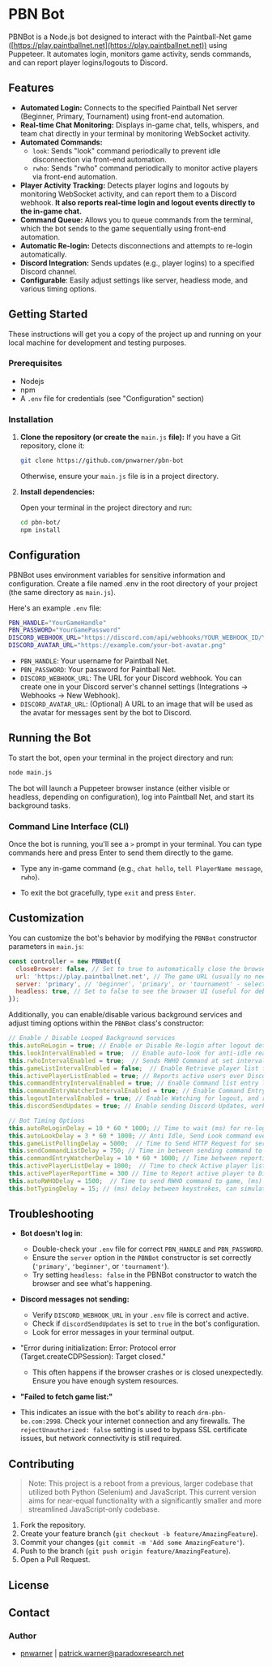 # PBN Bot

PBNBot is a Node.js bot designed to interact with the Paintball-Net game ([https://play.paintballnet.net](https://play.paintballnet.net)) using Puppeteer. It automates login, monitors game activity, sends commands, and can report player logins/logouts to Discord.

## Features

- **Automated Login:** Connects to the specified Paintball Net server (Beginner, Primary, Tournament) using front-end automation.
- **Real-time Chat Monitoring:** Displays in-game chat, tells, whispers, and team chat directly in your terminal by monitoring WebSocket activity.
- **Automated Commands:**
  - `look`: Sends "look" command periodically to prevent idle disconnection via front-end automation.
  - `rwho`: Sends "rwho" command periodically to monitor active players via front-end automation.
- **Player Activity Tracking:** Detects player logins and logouts by monitoring WebSocket activity, and can report them to a Discord webhook. **It also reports real-time login and logout events directly to the in-game chat.**
- **Command Queue:** Allows you to queue commands from the terminal, which the bot sends to the game sequentially using front-end automation.
- **Automatic Re-login:** Detects disconnections and attempts to re-login automatically.
- **Discord Integration:** Sends updates (e.g., player logins) to a specified Discord channel.
- **Configurable**: Easily adjust settings like server, headless mode, and various timing options.

## Getting Started

These instructions will get you a copy of the project up and running on your local machine for development and testing purposes.

### Prerequisites

- Nodejs
- npm
- A `.env` file for credentials (see "Configuration" section)

### Installation

1. **Clone the repository (or create the** `main.js` **file):**
If you have a Git repository, clone it:

    ```bash
    git clone https://github.com/pnwarner/pbn-bot
    ```

    Otherwise, ensure your `main.js` file is in a project directory.

2. **Install dependencies:**

    Open your terminal in the project directory and run:

    ```bash
    cd pbn-bot/
    npm install
    ```

## Configuration

PBNBot uses environment variables for sensitive information and configuration. Create a file named .env in the root directory of your project (the same directory as `main.js`).

Here's an example `.env` file:

```bash
PBN_HANDLE="YourGameHandle"
PBN_PASSWORD="YourGamePassword"
DISCORD_WEBHOOK_URL="https://discord.com/api/webhooks/YOUR_WEBHOOK_ID/YOUR_WEBHOOK_TOKEN"
DISCORD_AVATAR_URL="https://example.com/your-bot-avatar.png"
```

- `PBN_HANDLE`: Your username for Paintball Net.
- `PBN_PASSWORD`: Your password for Paintball Net.
- `DISCORD_WEBHOOK_URL`: The URL for your Discord webhook. You can create one in your Discord server's channel settings (Integrations -> Webhooks -> New Webhook).
- `DISCORD_AVATAR_URL`: (Optional) A URL to an image that will be used as the avatar for messages sent by the bot to Discord.

## Running the Bot

To start the bot, open your terminal in the project directory and run:

```bash
node main.js
```

The bot will launch a Puppeteer browser instance (either visible or headless, depending on configuration), log into Paintball Net, and start its background tasks.

### Command Line Interface (CLI)

Once the bot is running, you'll see a `>` prompt in your terminal. You can type commands here and press Enter to send them directly to the game.

- Type any in-game command (e.g., `chat hello`, `tell PlayerName message`, `rwho`).

- To exit the bot gracefully, type `exit` and press `Enter`.

## Customization

You can customize the bot's behavior by modifying the `PBNBot` constructor parameters in `main.js`:

```javascript
const controller = new PBNBot({
  closeBrowser: false, // Set to true to automatically close the browser when the bot exits
  url: 'https://play.paintballnet.net', // The game URL (usually no need to change)
  server: 'primary', // 'beginner', 'primary', or 'tournament' - selects which server to join
  headless: true, // Set to false to see the browser UI (useful for debugging)
});
```

Additionally, you can enable/disable various background services and adjust timing options within the `PBNBot` class's constructor:

```javascript
// Enable / Disable Looped Background services
this.autoReLogin = true; // Enable or Disable Re-login after logout detected
this.lookIntervalEnabled = true;  // Enable auto-look for anti-idle reasons
this.rwhoIntervalEnabled = true;  // Sends RWHO Command at set interval
this.gameListIntervalEnabled = false;  // Enable Retrieve player list from backend web api
this.activePlayerListEnabled = true; // Reports active users over Discord, works with this.discordSendUpdates enabled
this.commandEntryIntervalEnabled = true; // Enable Command list entry loop.  DO NOT DISABLE
this.commandEntryWatcherIntervalEnabled = true; // Enable Command Entry list watcher to monitor command queue
this.logoutIntervalEnabled = true; // Enable Watching for logout, and re-login
this.discordSendUpdates = true; // Enable sending Discord Updates, works with this.activePlayerListEnabled

// Bot Timing Options
this.autoReLoginDelay = 10 * 60 * 1000; // Time to wait (ms) for re-login (Wait 10 minutes)
this.autoLookDelay = 3 * 60 * 1000; // Anti Idle, Send Look command every 3 minutes (ms)
this.gameListPollingDelay = 5000;  // Time to Send HTTP Request for server list. (ms) (Every 5 seconds)
this.sendCommandListDelay = 750; // Time in between sending command to game. (ms) (Every 3/4 of a second)
this.commandEntryWatcherDelay = 10 * 60 * 1000; // Time between reporting how many commands are in queue to send (ms) 
this.activePlayerListDelay = 1000;  // Time to check Active player list for players to report to Discord. (ms) (1 second)
this.activePlayerReportTime = 300 // Time to Report active player to Discord. (seconds) (5 minutes)
this.autoRWHODelay = 1500;  // Time to send RWHO command to game, (ms) (1.5 Seconds)
this.botTypingDelay = 15; // (ms) delay between keystrokes, can simulate better typing
```

## Troubleshooting

- **Bot doesn't log in**:
  - Double-check your `.env` file for correct `PBN_HANDLE` and `PBN_PASSWORD`.
  - Ensure the `server` option in the `PBNBot` constructor is set correctly (`'primary'`, `'beginner'`, or `'tournament'`).
  - Try setting `headless: false` in the PBNBot constructor to watch the browser and see what's happening.

- **Discord messages not sending:**
  - Verify `DISCORD_WEBHOOK_URL` in your `.env` file is correct and active.
  - Check if `discordSendUpdates` is set to `true` in the bot's configuration.
  - Look for error messages in your terminal output.
- "Error during initialization: Error: Protocol error (Target.createCDPSession): Target closed."
  - This often happens if the browser crashes or is closed unexpectedly. Ensure you have enough system resources.

- **"Failed to fetch game list:"**
- This indicates an issue with the bot's ability to reach `drm-pbn-be.com:2998`. Check your internet connection and any firewalls. The `rejectUnauthorized: false` setting is used to bypass SSL certificate issues, but network connectivity is still required.

## Contributing

> Note: This project is a reboot from a previous, larger codebase that utilized both Python (Selenium) and JavaScript. This current version aims for near-equal functionality with a significantly smaller and more streamlined JavaScript-only codebase.

1. Fork the repository.
2. Create your feature branch (`git checkout -b feature/AmazingFeature`).
3. Commit your changes (`git commit -m 'Add some AmazingFeature'`).
4. Push to the branch (`git push origin feature/AmazingFeature`).
5. Open a Pull Request.

## License

## Contact

### Author
  - [pnwarner](https://github.com/pnwarner) | [patrick.warner@paradoxresearch.net](mailto:patrick.warner@paradoxresearch.net) 